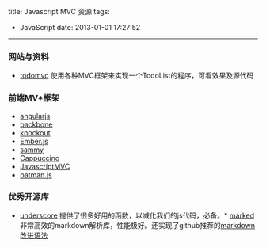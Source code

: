 title: Javascript MVC 资源
tags:
  - JavaScript
date: 2013-01-01 17:27:52
---

### 网站与资料

*   [todomvc](http://todomvc.com/) 使用各种MVC框架来实现一个TodoList的程序，可看效果及源代码

### 前端MV*框架

*   [angularjs](http://angularjs.org/)
*   [backbone](http://documentcloud.github.com/backbone)
*   [knockout](http://knockoutjs.com/)
*   [Ember.js](http://emberjs.com/)
*   [sammy](http://sammyjs.org/)
*   [Cappuccino](http://cappuccino.org/)
*   [JavascriptMVC](http://javascriptmvc.com/)
*   [batman.js](http://batmanjs.org/)

### 优秀开源库

*   [underscore](http://underscorejs.org/) 提供了很多好用的函数，以减化我们的js代码，必备。*   [marked](https://github.com/chjj/marked) 非常高效的markdown解析库，性能极好。还实现了github推荐的[markdown改进语法](http://github.github.com/github-flavored-markdown/)